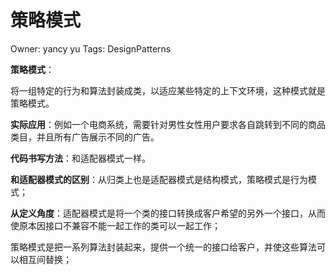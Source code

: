 # 策略模式

Owner: yancy yu
Tags: DesignPatterns

**策略模式**：

将一组特定的行为和算法封装成类，以适应某些特定的上下文环境，这种模式就是策略模式。

**实际应用**：例如一个电商系统，需要针对男性女性用户要求各自跳转到不同的商品类目，并且所有广告展示不同的广告。

**代码书写方法**：和适配器模式一样。

**和适配器模式的区别**：从归类上也是适配器模式是结构模式，策略模式是行为模式；

**从定义角度**：适配器模式是将一个类的接口转换成客户希望的另外一个接口，从而使原本因接口不兼容不能一起工作的类可以一起工作；

策略模式是把一系列算法封装起来，提供一个统一的接口给客户，并使这些算法可以相互间替换；